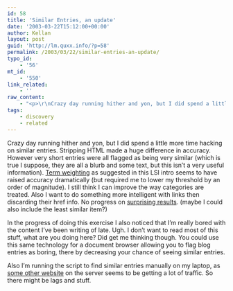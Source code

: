 ```yaml
---
id: 58
title: 'Similar Entries, an update'
date: '2003-03-22T15:12:00+00:00'
author: Kellan
layout: post
guid: 'http://lm.quxx.info/?p=58'
permalink: /2003/03/22/similar-entries-an-update/
typo_id:
    - '56'
mt_id:
    - '550'
link_related:
    - ''
raw_content:
    - "<p>\r\nCrazy day running hither and yon, but I did spend a little more time hacking on\r\nsimilar entries.  Stripping HTML made a huge difference in accuracy.  However\r\nvery short entries were all flagged as being very similar (which is true I\r\nsuppose, they are all a blurb and some text, but this isn\\'t a very useful\r\ninformation).  \r\n<a href=\\\"http://javelina.cet.middlebury.edu/lsa/out/tdm.htm\\\">Term weighting</a> as suggested in this LSI intro seems to have\r\nraised accuracy dramatically (but required me to lower my threshold by an order\r\nof magnitude).  I still think I can improve the way categories are treated. \r\nAlso I want to do something more intelligent with links then discarding their\r\nhref info.  No progress on \r\n<a href=\\\"http://aaronland.info/weblog/archive/4938\\\">surprising results</a>. (maybe I could also include the least similar item?)\r\n</p>\r\n<p>\r\nIn the progress of doing this exercise I also noticed that I\\'m really bored\r\nwith the content I\\'ve been writing of late.  Ugh.  I don\\'t want to read most of\r\nthis stuff, what are you doing here?  Did get me thinking though.  You could use\r\nthis same technology for a document browser allowing you to flag blog entries as\r\nboring, there by decreasing your chance of seeing similar entries.\r\n</p>\r\n<p>\r\nAlso I\\'m running the script to find similar entries manually on my laptop, as\r\n<a href=\\\"http://protest.net\\\">some other website</a> on the server seems to be\r\ngetting a lot of traffic.  So there might be lags and stuff.\r\n</p>"
tags:
    - discovery
    - related
---
```


Crazy day running hither and yon, but I did spend a little more time hacking on similar entries. Stripping HTML made a huge difference in accuracy. However very short entries were all flagged as being very similar (which is true I suppose, they are all a blurb and some text, but this isn’t a very useful information). [Term weighting](http://javelina.cet.middlebury.edu/lsa/out/tdm.htm) as suggested in this LSI intro seems to have raised accuracy dramatically (but required me to lower my threshold by an order of magnitude). I still think I can improve the way categories are treated. Also I want to do something more intelligent with links then discarding their href info. No progress on [surprising results](http://aaronland.info/weblog/archive/4938). (maybe I could also include the least similar item?)

In the progress of doing this exercise I also noticed that I’m really bored with the content I’ve been writing of late. Ugh. I don’t want to read most of this stuff, what are you doing here? Did get me thinking though. You could use this same technology for a document browser allowing you to flag blog entries as boring, there by decreasing your chance of seeing similar entries.

Also I’m running the script to find similar entries manually on my laptop, as [some other website](http://protest.net) on the server seems to be getting a lot of traffic. So there might be lags and stuff.